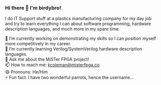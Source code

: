 ### Hi there 👋 I'm birdybro!

I do IT Support stuff at a plastics manufacturing company for my day job and try to learn everything I can about software programming, hardware description languages, and much more in my spare time.

🔭 I’m currently working on demonstrating my skills so I can position myself more competitively in my career.  
🌱 I’m currently learning Verilog/SystemVerilog hardware description languages.  
💬 Ask me about the MiSTer FPGA project!  
📫 How to reach me: kcoleman@misterfpga.co  
😄 Pronouns: He/Him  
⚡ Fun fact: I have two wonderful parrots, hence the username...  

